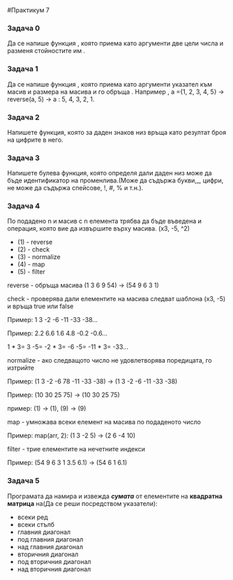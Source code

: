 #Практикум 7

### Задача 0

Да се напише функция , която приема като аргументи две цели числа и
разменя стойностите им .

### Задача 1

Да се напише функция , която приема като аргументи указател към масив и размера на масива и го обръща . Например , а ={1, 2, 3, 4, 5} → reverse(a, 5) → a : 5, 4, 3, 2, 1.

### Задача 2
Напишете функция, която за даден знаков низ връща като резултат броя на цифрите в него.

### Задача 3
Напишете булева функция, която определя дали даден низ може да бъде идентификатор на променлива.(Може да съдържа букви,_, цифри, не може да съдържа спейсове, !, #, % и т.н.).

### Задача 4

По подадено n и масив с n елемента трябва да бъде въведена и операция, която вие да извършите върху масива.
(х3, -5, ^2)
* (1) - reverse
* (2) - check
* (3) - normalize
* (4) - map
* (5) - filter

reverse - обръща масива (1 3 6 9 54) -> (54 9 6 3 1)

check - проверява дали елементите на масива следват шаблона (х3, -5) и връща true или false

Пример: 1 3 -2 -6 -11 -33 -38...

Пример: 2.2 6.6 1.6 4.8 -0.2 -0.6...

1 * 3= 3 -5= -2 * 3= -6 -5= -11 * 3= -33...

normalize - ако следващото число не удовлетворява поредицата, го изтрийте

Пример: (1 3 -2 -6 78 -11 -33 -38) -> (1 3 -2 -6 -11 -33 -38)

Пример: (10 30 25 75) -> (10 30 25 75)

пример: (1) -> (1), (9) -> (9)

map - умножава всеки елемент на масива по подаденото число

Пример: map(arr, 2): (1 3 -2 5) -> (2 6 -4 10)

filter - трие елементите на нечетните индекси

Пример: (54 9 6 3 1 3.5 6.1) -> (54 6 1 6.1)

### Задача 5
Програмата да намира и извежда ***сумата*** от елементите на **квадратна матрица** на(Да се реши посредством указатели):

   * всеки ред
   * всеки стълб
   * главния диагонал
   * под главния диагонал
   * над главния диагонал
   * вторичния диагонал
   * под вторичния диагонал
   * над вторичния диагонал

